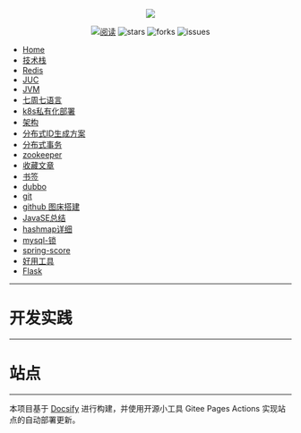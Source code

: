 
<p align="center">
<a href="https://github.com/wudg/blog" target="_blank">
	<img src="https://cdn.jsdelivr.net/gh/wudg/picgo@master/images/logo1.png" width=""/>
</a>
</p>
<p align="center">
  <a href="https://javaguide.cn/"><img src="https://img.shields.io/badge/阅读-read-brightgreen.svg" alt="阅读"></a>
  <img src="https://img.shields.io/github/stars/wudg/blog" alt="stars"/>
  <img src="https://img.shields.io/github/forks/wudg/blog" alt="forks"/>
  <img src="https://img.shields.io/github/issues/wudg/blog" alt="issues"/>
</p>

<!-- docs/home.md -->
* [Home](/)
* [技术栈](docs/技术栈.md)
* [Redis](docs/redis.md)
* [JUC](docs/juc.md)
* [JVM](docs/jvm.md)
* [七周七语言](docs/七周七语言.md)
* [k8s私有化部署](docs/k8s私有化部署.md)
* [架构](docs/架构.md)
* [分布式ID生成方案](docs/分布式ID生成方案.md)
* [分布式事务](docs/分布式事务.md)
* [zookeeper](docs/zookeeper.md)
* [收藏文章](docs/收藏文章.md)
* [书签](docs/书签.html)
* [dubbo](docs/dubbo2.7.md)
* [git](docs/git.md)
* [github 图床搭建](docs/github图床搭建.md)
* [JavaSE总结](docs/JavaSE总结.md)
* [hashmap详细](docs/hashmap详细.md)
* [mysql-锁](docs/mysql.md)
* [spring-score](docs/spring-core.md)
* [好用工具](docs/tools.md)
* [Flask](docs/flask.md)


---


# 开发实践
---



# 站点
---

本项目基于 [Docsify](https://docsify.js.org/#/) 进行构建，并使用开源小工具 Gitee Pages Actions 实现站点的自动部署更新。
